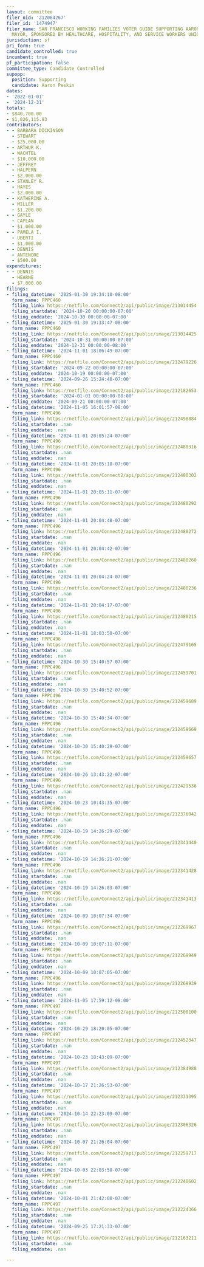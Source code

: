 ```yaml
---
layout: committee
filer_nid: '212064267'
filer_id: '1474947'
filer_name: SAN FRANCISCO WORKING FAMILIES VOTER GUIDE SUPPORTING AARON PESKIN FOR
  MAYOR, SPONSORED BY HEALTHCARE, HOSPITALITY, AND SERVICE WORKERS UNIONS
jurisdiction: sf
pri_form: true
candidate_controlled: true
incumbent: true
pf_participation: false
committee_type: Candidate Controlled
supopp:
  position: Supporting
  candidate: Aaron Peskin
dates:
- '2022-01-01'
- '2024-12-31'
totals:
- $840,700.00
- $1,026,115.93
contributors:
- - BARBARA DICKINSON
  - STEWART
  - $25,000.00
- - ARTHUR K.
  - WACHTEL
  - $10,000.00
- - JEFFREY
  - HALPERN
  - $2,000.00
- - STANLEY R.
  - HAYES
  - $2,000.00
- - KATHERINE A.
  - MILLER
  - $1,200.00
- - GAYLE
  - CAPLAN
  - $1,000.00
- - PAMELA I.
  - UBERTI
  - $1,000.00
- - DENNIS
  - ANTENORE
  - $500.00
expenditures:
- - DENNIS
  - HEARNE
  - $7,000.00
filings:
- filing_datetime: '2025-01-30 19:34:10-08:00'
  form_name: FPPC460
  filing_link: https://netfile.com/Connect2/api/public/image/213014454
  filing_startdate: '2024-10-20 00:00:00-07:00'
  filing_enddate: '2024-10-30 00:00:00-07:00'
- filing_datetime: '2025-01-30 19:33:47-08:00'
  form_name: FPPC460
  filing_link: https://netfile.com/Connect2/api/public/image/213014425
  filing_startdate: '2024-10-31 00:00:00-07:00'
  filing_enddate: '2024-12-31 00:00:00-08:00'
- filing_datetime: '2024-11-01 18:06:49-07:00'
  form_name: FPPC460
  filing_link: https://netfile.com/Connect2/api/public/image/212479226
  filing_startdate: '2024-09-22 00:00:00-07:00'
  filing_enddate: '2024-10-19 00:00:00-07:00'
- filing_datetime: '2024-09-26 15:24:48-07:00'
  form_name: FPPC460
  filing_link: https://netfile.com/Connect2/api/public/image/212182653
  filing_startdate: '2024-01-01 00:00:00-08:00'
  filing_enddate: '2024-09-21 00:00:00-07:00'
- filing_datetime: '2024-11-05 16:01:57-08:00'
  form_name: FPPC496
  filing_link: https://netfile.com/Connect2/api/public/image/212498884
  filing_startdate: .nan
  filing_enddate: .nan
- filing_datetime: '2024-11-01 20:05:24-07:00'
  form_name: FPPC496
  filing_link: https://netfile.com/Connect2/api/public/image/212480316
  filing_startdate: .nan
  filing_enddate: .nan
- filing_datetime: '2024-11-01 20:05:18-07:00'
  form_name: FPPC496
  filing_link: https://netfile.com/Connect2/api/public/image/212480302
  filing_startdate: .nan
  filing_enddate: .nan
- filing_datetime: '2024-11-01 20:05:11-07:00'
  form_name: FPPC496
  filing_link: https://netfile.com/Connect2/api/public/image/212480292
  filing_startdate: .nan
  filing_enddate: .nan
- filing_datetime: '2024-11-01 20:04:48-07:00'
  form_name: FPPC496
  filing_link: https://netfile.com/Connect2/api/public/image/212480272
  filing_startdate: .nan
  filing_enddate: .nan
- filing_datetime: '2024-11-01 20:04:42-07:00'
  form_name: FPPC496
  filing_link: https://netfile.com/Connect2/api/public/image/212480260
  filing_startdate: .nan
  filing_enddate: .nan
- filing_datetime: '2024-11-01 20:04:24-07:00'
  form_name: FPPC496
  filing_link: https://netfile.com/Connect2/api/public/image/212480236
  filing_startdate: .nan
  filing_enddate: .nan
- filing_datetime: '2024-11-01 20:04:17-07:00'
  form_name: FPPC496
  filing_link: https://netfile.com/Connect2/api/public/image/212480215
  filing_startdate: .nan
  filing_enddate: .nan
- filing_datetime: '2024-11-01 18:03:50-07:00'
  form_name: FPPC496
  filing_link: https://netfile.com/Connect2/api/public/image/212479165
  filing_startdate: .nan
  filing_enddate: .nan
- filing_datetime: '2024-10-30 15:40:57-07:00'
  form_name: FPPC496
  filing_link: https://netfile.com/Connect2/api/public/image/212459701
  filing_startdate: .nan
  filing_enddate: .nan
- filing_datetime: '2024-10-30 15:40:52-07:00'
  form_name: FPPC496
  filing_link: https://netfile.com/Connect2/api/public/image/212459689
  filing_startdate: .nan
  filing_enddate: .nan
- filing_datetime: '2024-10-30 15:40:34-07:00'
  form_name: FPPC496
  filing_link: https://netfile.com/Connect2/api/public/image/212459669
  filing_startdate: .nan
  filing_enddate: .nan
- filing_datetime: '2024-10-30 15:40:29-07:00'
  form_name: FPPC496
  filing_link: https://netfile.com/Connect2/api/public/image/212459657
  filing_startdate: .nan
  filing_enddate: .nan
- filing_datetime: '2024-10-26 13:43:22-07:00'
  form_name: FPPC496
  filing_link: https://netfile.com/Connect2/api/public/image/212429536
  filing_startdate: .nan
  filing_enddate: .nan
- filing_datetime: '2024-10-23 10:43:35-07:00'
  form_name: FPPC496
  filing_link: https://netfile.com/Connect2/api/public/image/212376942
  filing_startdate: .nan
  filing_enddate: .nan
- filing_datetime: '2024-10-19 14:26:29-07:00'
  form_name: FPPC496
  filing_link: https://netfile.com/Connect2/api/public/image/212341440
  filing_startdate: .nan
  filing_enddate: .nan
- filing_datetime: '2024-10-19 14:26:21-07:00'
  form_name: FPPC496
  filing_link: https://netfile.com/Connect2/api/public/image/212341428
  filing_startdate: .nan
  filing_enddate: .nan
- filing_datetime: '2024-10-19 14:26:03-07:00'
  form_name: FPPC496
  filing_link: https://netfile.com/Connect2/api/public/image/212341413
  filing_startdate: .nan
  filing_enddate: .nan
- filing_datetime: '2024-10-09 10:07:34-07:00'
  form_name: FPPC496
  filing_link: https://netfile.com/Connect2/api/public/image/212269967
  filing_startdate: .nan
  filing_enddate: .nan
- filing_datetime: '2024-10-09 10:07:11-07:00'
  form_name: FPPC496
  filing_link: https://netfile.com/Connect2/api/public/image/212269949
  filing_startdate: .nan
  filing_enddate: .nan
- filing_datetime: '2024-10-09 10:07:05-07:00'
  form_name: FPPC496
  filing_link: https://netfile.com/Connect2/api/public/image/212269939
  filing_startdate: .nan
  filing_enddate: .nan
- filing_datetime: '2024-11-05 17:59:12-08:00'
  form_name: FPPC497
  filing_link: https://netfile.com/Connect2/api/public/image/212500100
  filing_startdate: .nan
  filing_enddate: .nan
- filing_datetime: '2024-10-29 18:20:05-07:00'
  form_name: FPPC497
  filing_link: https://netfile.com/Connect2/api/public/image/212452347
  filing_startdate: .nan
  filing_enddate: .nan
- filing_datetime: '2024-10-23 18:43:09-07:00'
  form_name: FPPC497
  filing_link: https://netfile.com/Connect2/api/public/image/212384988
  filing_startdate: .nan
  filing_enddate: .nan
- filing_datetime: '2024-10-17 21:26:53-07:00'
  form_name: FPPC497
  filing_link: https://netfile.com/Connect2/api/public/image/212331395
  filing_startdate: .nan
  filing_enddate: .nan
- filing_datetime: '2024-10-14 22:23:09-07:00'
  form_name: FPPC497
  filing_link: https://netfile.com/Connect2/api/public/image/212306326
  filing_startdate: .nan
  filing_enddate: .nan
- filing_datetime: '2024-10-07 21:26:04-07:00'
  form_name: FPPC497
  filing_link: https://netfile.com/Connect2/api/public/image/212259717
  filing_startdate: .nan
  filing_enddate: .nan
- filing_datetime: '2024-10-03 22:03:58-07:00'
  form_name: FPPC497
  filing_link: https://netfile.com/Connect2/api/public/image/212240602
  filing_startdate: .nan
  filing_enddate: .nan
- filing_datetime: '2024-10-01 21:42:08-07:00'
  form_name: FPPC497
  filing_link: https://netfile.com/Connect2/api/public/image/212224366
  filing_startdate: .nan
  filing_enddate: .nan
- filing_datetime: '2024-09-25 17:21:33-07:00'
  form_name: FPPC497
  filing_link: https://netfile.com/Connect2/api/public/image/212163211
  filing_startdate: .nan
  filing_enddate: .nan

---
```

